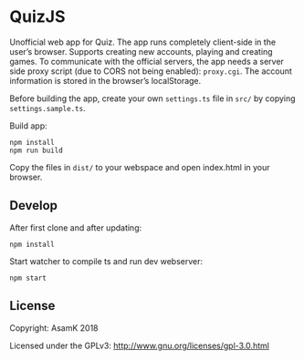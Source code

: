 # QuizJS

Unofficial web app for Quiz. The app runs completely client-side in the user’s browser. Supports creating new accounts, playing and creating games.
To communicate with the official servers, the app needs a server side proxy script (due to CORS not being enabled): `proxy.cgi`.
The account information is stored in the browser’s localStorage.

Before building the app, create your own `settings.ts` file in `src/` by copying `settings.sample.ts`.

Build app:

    npm install
    npm run build

Copy the files in `dist/` to your webspace and open index.html in your browser.

## Develop

After first clone and after updating:

    npm install

Start watcher to compile ts and run dev webserver:

    npm start

## License

Copyright: AsamK 2018

Licensed under the GPLv3: http://www.gnu.org/licenses/gpl-3.0.html

